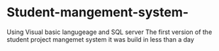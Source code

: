 # Student-mangement-system-
Using Visual basic langugeage and SQL server
The first version of the student project mangemet system it was build in less than a day  
